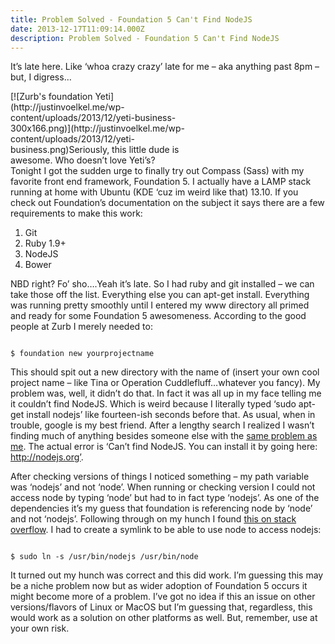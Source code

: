 ```yaml
---
title: Problem Solved - Foundation 5 Can't Find NodeJS
date: 2013-12-17T11:09:14.000Z
description: Problem Solved - Foundation 5 Can't Find NodeJS
---
```


It’s late here. Like ‘whoa crazy crazy’ late for me – aka anything past 8pm – but, I digress…

<div class="wp-caption alignright" id="attachment_192" style="width: 310px">[![Zurb's foundation Yeti](http://justinvoelkel.me/wp-content/uploads/2013/12/yeti-business-300x166.png)](http://justinvoelkel.me/wp-content/uploads/2013/12/yeti-business.png)Seriously, this little dude is awesome. Who doesn’t love Yeti’s?

</div>Tonight I got the sudden urge to finally try out Compass (Sass) with my favorite front end framework, Foundation 5. I actually have a LAMP stack running at home with Ubuntu (KDE ‘cuz im weird like that) 13.10. If you check out Foundation’s documentation on the subject it says there are a few requirements to make this work:

1. Git
2. Ruby 1.9+
3. NodeJS
4. Bower

NBD right? Fo’ sho….Yeah it’s late. So I had ruby and git installed – we can take those off the list. Everything else you can apt-get install. Everything was running pretty smoothly until I entered my www directory all primed and ready for some Foundation 5 awesomeness. According to the good people at Zurb I merely needed to:

<code>
$ foundation new yourprojectname
</code>

This should spit out a new directory with the name of <project name> (insert your own cool project name – like Tina or Operation Cuddlefluff…whatever you fancy). My problem was, well, it didn’t do that. In fact it was all up in my face telling me it couldn’t find NodeJS. Which is weird because I literally typed ‘sudo apt-get install nodejs’ like fourteen-ish seconds before that. As usual, when in trouble, google is my best friend. After a lengthy search I realized I wasn’t finding much of anything besides someone else with the [same problem as me](http://foundation.zurb.com/forum/posts/571-foundation-can't-find-nodejs "Foundation can't find NodeJS"). The actual error is ‘Can’t find NodeJS. You can install it by going here: http://nodejs.org’.

After checking versions of things I noticed something – my path variable was ‘nodejs’ and not ‘node’. When running or checking version I could not access node by typing ‘node’ but had to in fact type ‘nodejs’. As one of the dependencies it’s my guess that foundation is referencing node by ‘node’ and not ‘nodejs’. Following through on my hunch I found [this on stack overflow](http://stackoverflow.com/questions/18130164/nodejs-vs-node-on-ubuntu-12-04 'Symlink nodejs to node'). I had to create a symlink to be able to use node to access nodejs:

<code>
$ sudo ln -s /usr/bin/nodejs /usr/bin/node
</code>

It turned out my hunch was correct and this did work. I’m guessing this may be a niche problem now but as wider adoption of Foundation 5 occurs it might become more of a problem. I’ve got no idea if this an issue on other versions/flavors of Linux or MacOS but I’m guessing that, regardless, this would work as a solution on other platforms as well. But, remember, use at your own risk.
